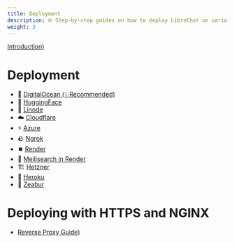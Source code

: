 ```yaml
---
title: Deployment
description: 🌐 Step-by-step guides on how to deploy LibreChat on various cloud platforms.
weight: 3
---
```


[Introduction)](Cloud_Service_Introduction.md)

# Deployment

- 🌊 [DigitalOcean (✨Recommended)](digitalocean.md)
- 🤗 [HuggingFace](huggingface.md)
- 🐧 [Linode](linode.md)
- ☁️ [Cloudflare](cloudflare.md)
- ⚡ [Azure](azure-terraform.md)
- 🪨 [Ngrok](ngrok.md)
- ⏹️ [Render](render.md)
- 🔎 [Meilisearch in Render](meilisearch_in_render.md)
- 🏗️ [Hetzner](hetzner_ubuntu.md)
- 🌈 [Heroku](heroku.md)
- 🦓 [Zeabur](zeabur.md)

# Deploying with HTTPS and NGINX

- [Reverse Proxy Guide)](NGINX_Deployment_Guide.md)
